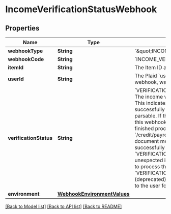 # IncomeVerificationStatusWebhook

## Properties
Name | Type | Description | Notes
------------ | ------------- | ------------- | -------------
**webhookType** | **String** | &#x60;\&quot;INCOME\&quot;&#x60; | 
**webhookCode** | **String** | &#x60;INCOME_VERIFICATION&#x60; | 
**itemId** | **String** | The Item ID associated with the verification. | 
**userId** | **String** | The Plaid &#x60;user_id&#x60; of the User associated with this webhook, warning, or error. | [optional] 
**verificationStatus** | **String** | &#x60;VERIFICATION_STATUS_PROCESSING_COMPLETE&#x60;:  The income verification processing has completed. This indicates that the documents have been parsed successfully or that the documents were not parsable. If the user uploaded multiple documents, this webhook will fire when all documents have finished processing. Call the &#x60;/credit/payroll_income/get&#x60; endpoint and check the document metadata to see which documents were successfully parsed.  &#x60;VERIFICATION_STATUS_PROCESSING_FAILED&#x60;: An unexpected internal error occurred when attempting to process the verification documentation.  &#x60;VERIFICATION_STATUS_PENDING_APPROVAL&#x60;: (deprecated) The income verification has been sent to the user for review. | 
**environment** | [**WebhookEnvironmentValues**](WebhookEnvironmentValues.md) |  | 

[[Back to Model list]](../README.md#documentation-for-models) [[Back to API list]](../README.md#documentation-for-api-endpoints) [[Back to README]](../README.md)


